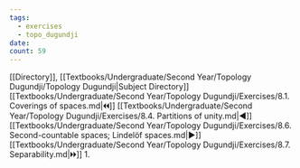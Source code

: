 ```yaml
---
tags:
  - exercises
  - topo_dugundji
date: 
count: 59
---
```

[[Directory]], [[Textbooks/Undergraduate/Second Year/Topology Dugundji/Topology Dugundji|Subject Directory]]
[[Textbooks/Undergraduate/Second Year/Topology Dugundji/Exercises/8.1. Coverings of spaces.md|🞀🞀]] [[Textbooks/Undergraduate/Second Year/Topology Dugundji/Exercises/8.4. Partitions of unity.md|◀]] [[Textbooks/Undergraduate/Second Year/Topology Dugundji/Exercises/8.6. Second-countable spaces; Lindelöf spaces.md|▶]] [[Textbooks/Undergraduate/Second Year/Topology Dugundji/Exercises/8.7. Separability.md|🞂🞂]]
1. 